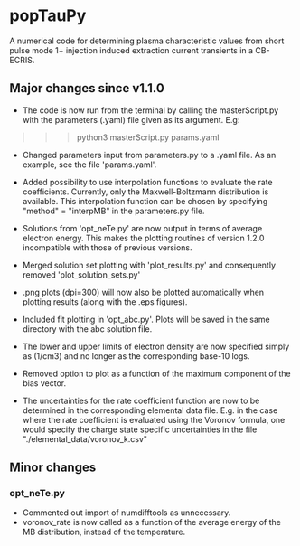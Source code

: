 # popTauPy

A numerical code for determining plasma characteristic values from 
short pulse mode 1+ injection induced extraction current transients
in a CB-ECRIS.

## Major changes since v1.1.0
* The code is now run from the terminal by calling the 
masterScript.py with the parameters (.yaml) file 
given as its argument. E.g:
>>> python3 masterScript.py params.yaml

* Changed parameters input from parameters.py to a .yaml file.
As an example, see the file 'params.yaml'.

* Added possibility to use interpolation functions 
to evaluate the rate coefficients. Currently,
only the Maxwell-Boltzmann distribution is available.
This interpolation function can be chosen by specifying 
"method" = "interpMB" in the parameters.py file.

* Solutions from 'opt_neTe.py' are now output in terms of 
average electron energy. This makes the plotting routines of 
version 1.2.0 incompatible with those of previous versions.

* Merged solution set plotting with 'plot_results.py'
and consequently removed 'plot_solution_sets.py'

* .png plots (dpi=300) will now also be plotted automatically 
when plotting results (along with the .eps figures).

* Included fit plotting in 'opt_abc.py'. Plots will be saved in the 
same directory with the abc solution file.

* The lower and upper limits of electron density are now specified 
simply as (1/cm3) and no longer as the corresponding base-10 logs.

* Removed option to plot as a function of the maximum component 
of the bias vector.

* The uncertainties for the rate coefficient function are now 
to be determined in the corresponding elemental data file.
E.g. in the case where the rate coefficient is evaluated using the 
Voronov formula, one would specify the charge state specific uncertainties
in the file "./elemental_data/voronov_k.csv"

## Minor changes

### opt_neTe.py
* Commented out import of numdifftools as unnecessary.
* voronov_rate is now called as a function of the average energy of
the MB distribution, instead of the temperature.
